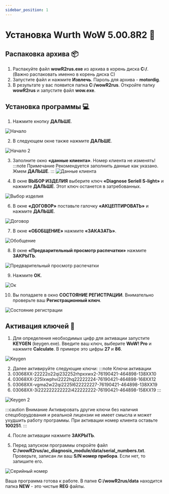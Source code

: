 ```yaml
---
sidebar_position: 1
---
```


# Установка Wurth WoW 5.00.8R2 📝

## Распаковка архива 📦

1. Распакуйте файл **wowR2rus.exe** из архива в корень диска **C:/**. (Важно распаковать именно в корень диска C)
2. Запустите файл и нажмите **Извлечь**. Пароль для архива - **motordig**.
3. В результате у вас появится папка **C:/wowR2rus**. Откройте папку **wowR2rus** и запустите файл **wow.exe**.

## Установка программы 💻

1. Нажмите кнопку **ДАЛЬШЕ**.

![Начало](./img/image1.png)

2. В следующем окне также нажмите **ДАЛЬШЕ**.

![Начало 2](./img/image2.png)

3. Заполните окно **«данные клиента»**. Номер клиента не изменять!
:::note Примечание
Рекомендуется заполнить данные как указано. Жмем **ДАЛЬШЕ**.
:::
![Данные клиента](./img/image3.png)

5. В окне **ВЫБОР ИЗДЕЛИЯ** выберите ключ **«Diagnose Seriell S-light»** и нажмите **ДАЛЬШЕ**. Этот ключ останется в затребованных.

![Выбор изделия](./img/image4.png)

6. В окне **«ДОГОВОР»** поставьте галочку **«АКЦЕПТИРОВАТЬ»** и нажмите **ДАЛЬШЕ**.

![Договор](./img/image5.png)

7. В окне **«ОБОБЩЕНИЕ»** нажмите **«ЗАКАЗАТЬ»**.

![Обобщение](./img/image6.png)

8. В окне **«Предварительный просмотр распечатки»** нажмите **ЗАКРЫТЬ**.

![Предварительный просмотр распечатки](./img/image7.png)

9. Нажмите **ОК**.

![Ок](./img/image8.png)

10. Вы попадаете в окно **СОСТОЯНИЕ РЕГИСТРАЦИИ**. Внимательно проверьте ваш **Регистрационный ключ**.

![Состояние регистрации](./img/image9.png)

## Активация ключей 🔑

1. Для определения необходимых цифр для активации запустите **KEYGEN** (keygen.exe). Введите ваш ключ, выберите **WoW! Pro** и нажмите **Calculate**. В примере это цифры **27** и **86**.

![Keygen](./img/image10.png)

2. Далее активируйте следующие ключи:
:::note Ключи активации
1. 03068XX-22222o22qi232252rhpxxwx2-76190421-464898-138XX10
2. 03068XX-225lxwphvi2222hq22222224-76190421-464898-168XX12
3. 03068XX-vgma2w22qi2225l622222227-76190421-464898-138XX19
4. 03068XX-3i222222222222i422222222-76190421-464898-158XX19
:::

![Keygen 2](./img/image11.png)

:::caution Внимание
Активировать другие ключи без наличия спецоборудования и реальной лицензии не имеет смысла и может ухудшить работу программы. При активации номер клиента оставьте **100251**.
:::

4. После активации нажмите **ЗАКРЫТЬ**.

5. Перед запуском программы откройте файл **C:/wowR2rus/ac_diagnosis_module/data/serial_numbers.txt**. Проверьте, записан ли ваш **S/N номер прибора**. Если нет, то запишите его.

![Серийный номер](./img/image12.png)

Ваша программа готова к работе. В папке **C:/wowR2rus/data** находится папка **NEW** - это чистые **REG** файлы.

